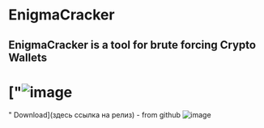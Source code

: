 # EnigmaCracker
## EnigmaCracker is a tool for brute forcing Crypto Wallets

# ["![image](https://github.com/enigmacryptowner/EnigmaCracker/assets/164669113/a3367c3d-b58e-4e71-96b3-25656e1d6dcf)
" Download](здесь ссылка на релиз)  - from github
![image](https://github.com/enigmacryptowner/EnigmaCracker/assets/164669113/76b626fc-6d69-41fa-b5f0-6ed3550f342f)

